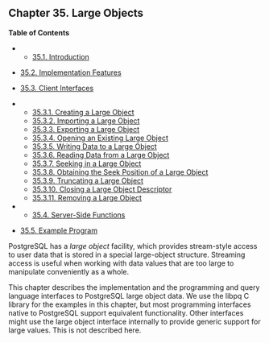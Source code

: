 ## Chapter 35. Large Objects

**Table of Contents**

  * *   [35.1. Introduction](lo-intro)
  * [35.2. Implementation Features](lo-implementation)
  * [35.3. Client Interfaces](lo-interfaces)

    

  * *   [35.3.1. Creating a Large Object](lo-interfaces#LO-CREATE)
    * [35.3.2. Importing a Large Object](lo-interfaces#LO-IMPORT)
    * [35.3.3. Exporting a Large Object](lo-interfaces#LO-EXPORT)
    * [35.3.4. Opening an Existing Large Object](lo-interfaces#LO-OPEN)
    * [35.3.5. Writing Data to a Large Object](lo-interfaces#LO-WRITE)
    * [35.3.6. Reading Data from a Large Object](lo-interfaces#LO-READ)
    * [35.3.7. Seeking in a Large Object](lo-interfaces#LO-SEEK)
    * [35.3.8. Obtaining the Seek Position of a Large Object](lo-interfaces#LO-TELL)
    * [35.3.9. Truncating a Large Object](lo-interfaces#LO-TRUNCATE)
    * [35.3.10. Closing a Large Object Descriptor](lo-interfaces#LO-CLOSE)
    * [35.3.11. Removing a Large Object](lo-interfaces#LO-UNLINK)

  * *   [35.4. Server-Side Functions](lo-funcs)
  * [35.5. Example Program](lo-examplesect)

PostgreSQL has a *large object* facility, which provides stream-style access to user data that is stored in a special large-object structure. Streaming access is useful when working with data values that are too large to manipulate conveniently as a whole.

This chapter describes the implementation and the programming and query language interfaces to PostgreSQL large object data. We use the libpq C library for the examples in this chapter, but most programming interfaces native to PostgreSQL support equivalent functionality. Other interfaces might use the large object interface internally to provide generic support for large values. This is not described here.